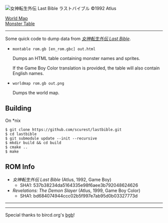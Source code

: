 ![女神転生外伝 Last Bible ラストバイブル ©1992 Atlus](http://scurest.github.io/lastbible/ss.png)

[World Map](http://scurest.github.io/lastbible/worldmap.png)  
[Monster Table](http://scurest.github.io/lastbible/montable.html)

------

Some quick code to dump data from [_女神転生外伝 Last Bible_](https://en.wikipedia.org/wiki/Megami_Tensei_Gaiden:_Last_Bible).

* `montable rom.gb [en_rom.gbc] out.html`

    Dumps an HTML table containing monster names and sprites.

    If the Game Boy Color translation is provided, the table
    will also contain English names.

* `worldmap rom.gb out.png`

    Dumps the world map.


## Building

On *nix

    $ git clone https://github.com/scurest/lastbible.git
    $ cd lastbible
    $ git submodule update --init --recursive
    $ mkdir build && cd build
    $ cmake ..
    $ make

## ROM Info

* _女神転生外伝 Last Bible_ (Atlus, 1992, Game Boy)
    * SHA1: 537b38234da5164335e98f6aee3b792048624626
* _Revelations: The Demon Slayer_ (Atlus, 1999, Game Boy Color)
    * SHA1: bd684074944ccc02b5f997e7ab95d0b03327773d

------
------

Special thanks to bircd.org's [bgb](http://bgb.bircd.org/)!
